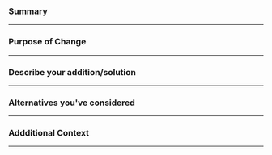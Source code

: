 ### Summary 
---
<!-- 
A summary of your changes e.g. "Fixed the robot not extending the cargo all the way" 
-->

### Purpose of Change
---
<!-- 
If this fixes a bug or adds a feature requested in an issue, put "Fixes/Resolves #[number of issue]" 
Also described why you made these changes.
-->

### Describe your addition/solution
---
<!-- 
Describe the changes that you made, e.g. "The sensor was checking that the robot extended the cargo arm 6 inches, not 6 feet."
-->

### Alternatives you've considered
---
<!--
Are there any other methods to do  what you have done?
List any other methods and explain why you chose this one
-->

### Addditional Context
---
<!--
Is there anything else you need to add?
-->

